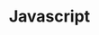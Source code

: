 ---
layout: default
group: fedg
subgroup: Javascript
title: Javascript
menu_title: Javascript
menu_order: 1
menu_node: parent
github_link: frontend-dev-guide/javascript/js_overview.md
---